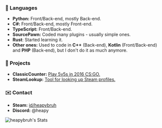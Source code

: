 ### 🤖 Languages
- **Python:** Front/Back-end, mostly Back-end.
- **C#:** Front/Back-end, mostly Front-end.
- **TypeScript:** Front/Back-end.
- **SourcePawn:** Coded many plugins - usually simple ones.
- **Rust**: Started learning it.
- **Other ones:** Used to code in **C++** (Back-end), **Kotlin** (Front/Back-end) and **PHP** (Back-end), but I don't do it as much anymore.

### 📓 Projects
- **ClassicCounter:** [Play 5v5s in 2016 CS:GO.](https://flashboost.ru)
- **SteamLookup:** [Tool for looking up Steam profiles.](https://heapy.xyz)

### ✉️ Contact
- **Steam:** [id/heapybruh](https://steamcommunity.com/id/heapybruh)
- **Discord:** @heapy

![heapybruh's Stats](https://github-readme-stats.vercel.app/api?username=heapybruh&theme=dark&show_icons=true&hide_border=true&count_private=true)
